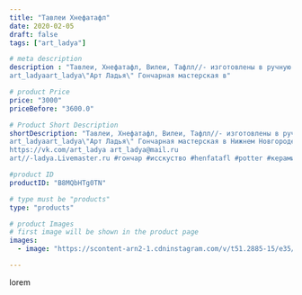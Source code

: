 ```yaml
---
title: "Тавлеи Хнефатафл"
date: 2020-02-05
draft: false
tags: ["art_ladya"]

# meta description
description : "Тавлеи, Хнефатафл, Вилеи, Тафлл//- изготовлены в ручную: керамические фигурки на кожаном игральном поле. 
art_ladyaart_ladya\"Арт Ладья\" Гончарная мастерская в"

# product Price
price: "3000"
priceBefore: "3600.0"

# Product Short Description
shortDescription: "Тавлеи, Хнефатафл, Вилеи, Тафлл//- изготовлены в ручную: керамические фигурки на кожаном игральном поле. 
art_ladyaart_ladya\"Арт Ладья\" Гончарная мастерская в Нижнем Новгороде. Изготовление керамики и мастер//-классы по обучению. 
https://vk.com/art_ladya art_ladya@mail.ru 
art//-ladya.Livemaster.ru #гончар #исскуство #henfatafl #potter #керамикадляинтерьера #керамикаручнаяработа #гончарнаямастерская #serpent #handmade #exclusive #керамика #гончарнаяпосуда #эксклюзивнаякерамика #painter #boardgame #game #decor #ceramics #chess #ceramics #тавлеи #древняяигра #ceramicarte #шахматы #настольныеигры #clay #хнефатафл #ancientgame #авторскаякерамика"

#product ID
productID: "B8MQbHTg0TN"

# type must be "products"
type: "products"

# product Images
# first image will be shown in the product page
images:
  - image: "https://scontent-arn2-1.cdninstagram.com/v/t51.2885-15/e35/s1080x1080/82817342_502397604041803_3058238997206206471_n.jpg?tp=1&_nc_ht=scontent-arn2-1.cdninstagram.com&_nc_cat=107&_nc_ohc=qagjB3A44akAX_7xSLp&ccb=7-4&oh=54c37f9dab24bf4cffee43a69caf2804&oe=60849F2D&_nc_sid=86f79a&ig_cache_key=MjIzNzIzNTM0NjkwOTkwNjEyNQ%3D%3D.2-ccb7-4"

---
```

lorem
